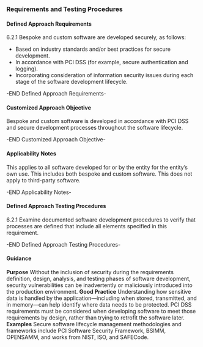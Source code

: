 ### Requirements and Testing Procedures

#### Defined Approach Requirements
6.2.1 Bespoke and custom software are developed securely, as follows:
- Based on industry standards and/or best practices for secure development.
- In accordance with PCI DSS (for example, secure authentication and logging).
- Incorporating consideration of information security issues during each stage of the software development lifecycle.

-END Defined Approach Requirements- 
#### Customized Approach Objective
Bespoke and custom software is developed in accordance with PCI DSS and secure development processes throughout the software lifecycle.

-END Customized Approach Objective- 
#### Applicability Notes
This applies to all software developed for or by the entity for the entity’s own use. This includes both bespoke and custom software. This does not apply to third-party software.

-END Applicability Notes- 
#### Defined Approach Testing Procedures
6.2.1 Examine documented software development procedures to verify that processes are defined that include all elements specified in this requirement.

-END Defined Approach Testing Procedures- 
#### Guidance
**Purpose**
Without the inclusion of security during the requirements definition, design, analysis, and testing phases of software development, security vulnerabilities can be inadvertently or maliciously introduced into the production environment.
**Good Practice**
Understanding how sensitive data is handled by the application—including when stored, transmitted, and in memory—can help identify where data needs to be protected.
PCI DSS requirements must be considered when developing software to meet those requirements by design, rather than trying to retrofit the software later.
**Examples**
Secure software lifecycle management methodologies and frameworks include PCI Software Security Framework, BSIMM, OPENSAMM, and works from NIST, ISO, and SAFECode.